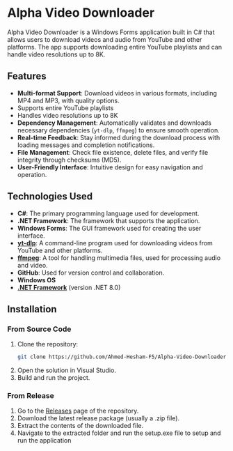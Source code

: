 # Alpha Video Downloader

Alpha Video Downloader is a Windows Forms application built in C# that allows users to download videos and audio from YouTube and other platforms. The app supports downloading entire YouTube playlists and can handle video resolutions up to 8K.

## Features

- **Multi-format Support**: Download videos in various formats, including MP4 and MP3, with quality options.
- Supports entire YouTube playlists
- Handles video resolutions up to 8K
- **Dependency Management**: Automatically validates and downloads necessary dependencies (`yt-dlp`, `ffmpeg`) to ensure smooth operation.
- **Real-time Feedback**: Stay informed during the download process with loading messages and completion notifications.
- **File Management**: Check file existence, delete files, and verify file integrity through checksums (MD5).
- **User-Friendly Interface**: Intuitive design for easy navigation and operation.

## Technologies Used

- **C#**: The primary programming language used for development.
- **.NET Framework**: The framework that supports the application.
- **Windows Forms**: The GUI framework used for creating the user interface.
- **[yt-dlp](https://github.com/yt-dlp/yt-dlp)**: A command-line program used for downloading videos from YouTube and other platforms.
- **[ffmpeg](https://ffmpeg.org/)**: A tool for handling multimedia files, used for processing audio and video.
- **GitHub**: Used for version control and collaboration.
- **Windows OS**
- **[.NET Framework](https://dotnet.microsoft.com/download)** (version .NET 8.0)

## Installation

### From Source Code
1. Clone the repository:
   ```bash
   git clone https://github.com/Ahmed-Hesham-F5/Alpha-Video-Downloader
2. Open the solution in Visual Studio.
3. Build and run the project.   


### From Release
1. Go to the [Releases]([https://github.com/yt-dlp/yt-dl](https://github.com/Ahmed-Hesham-F5/Alpha-Video-Downloader/releases)) page of the repository.
2. Download the latest release package (usually a .zip file).
3. Extract the contents of the downloaded file.
4. Navigate to the extracted folder and run the setup.exe file to setup and run the application


